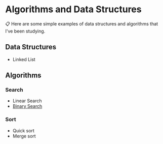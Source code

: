 # Algorithms and Data Structures
📋 Here are some simple examples of data structures and algorithms that I've been studying.

## Data Structures
- Linked List

## Algorithms

### Search
- Linear Search
- [Binary Search](https://github.com/gabrielgyns/algorithms/blob/main/search/binary-search.py)

### Sort
- Quick sort
- Merge sort
